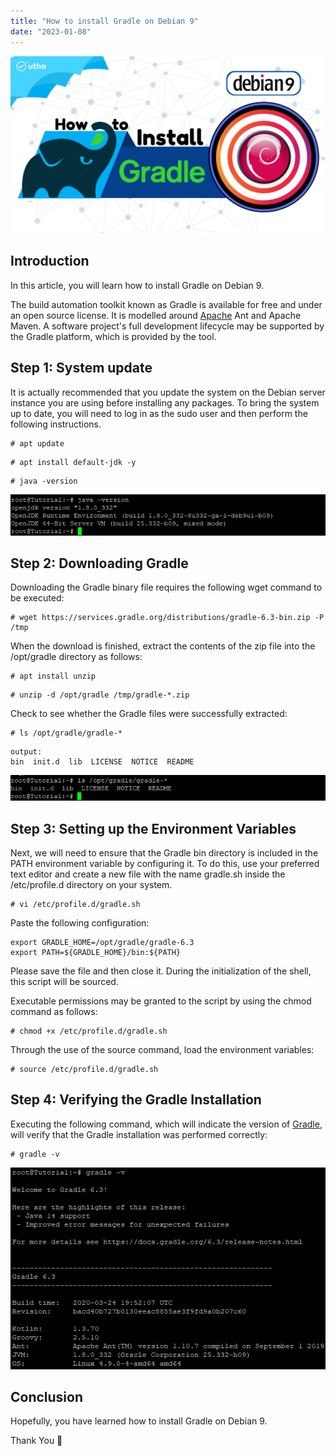 ```yaml
---
title: "How to install Gradle on Debian 9"
date: "2023-01-08"
---
```


![How to install Gradle on Debian 9](images/How-to-install-Gradle-on-Debian-9_utho.jpg)

## Introduction

In this article, you will learn how to install Gradle on Debian 9.

The build automation toolkit known as Gradle is available for free and under an open source license. It is modelled around [Apache](https://utho.com/docs/tutorial/how-to-host-a-domain-on-centos-7/) Ant and Apache Maven. A software project's full development lifecycle may be supported by the Gradle platform, which is provided by the tool.

## Step 1: System update

It is actually recommended that you update the system on the Debian server instance you are using before installing any packages. To bring the system up to date, you will need to log in as the sudo user and then perform the following instructions.

```
# apt update
```

```
# apt install default-jdk -y
```

```
# java -version
```

![install Gradle on Debian 9](images/image-770.png)

## Step 2: Downloading Gradle

Downloading the Gradle binary file requires the following wget command to be executed:

```
# wget https://services.gradle.org/distributions/gradle-6.3-bin.zip -P /tmp
```

When the download is finished, extract the contents of the zip file into the /opt/gradle directory as follows:

```
# apt install unzip
```

```
# unzip -d /opt/gradle /tmp/gradle-*.zip
```

Check to see whether the Gradle files were successfully extracted:

```
# ls /opt/gradle/gradle-*
```

```
output:
bin  init.d  lib  LICENSE  NOTICE  README
```

![install Gradle on Debian 9](images/image-768.png)

## Step 3: Setting up the Environment Variables

Next, we will need to ensure that the Gradle bin directory is included in the PATH environment variable by configuring it. To do this, use your preferred text editor and create a new file with the name gradle.sh inside the /etc/profile.d directory on your system.

```
# vi /etc/profile.d/gradle.sh
```

Paste the following configuration:

```
export GRADLE_HOME=/opt/gradle/gradle-6.3
export PATH=${GRADLE_HOME}/bin:${PATH}
```

Please save the file and then close it. During the initialization of the shell, this script will be sourced.

Executable permissions may be granted to the script by using the chmod command as follows:

```
# chmod +x /etc/profile.d/gradle.sh
```

Through the use of the source command, load the environment variables:

```
# source /etc/profile.d/gradle.sh
```

## Step 4: Verifying the Gradle Installation

Executing the following command, which will indicate the version of [Gradle](https://en.wikipedia.org/wiki/Gradle), will verify that the Gradle installation was performed correctly:

```
# gradle -v
```

![install Gradle on Debian 9](images/image-771.png)

## Conclusion

Hopefully, you have learned how to install Gradle on Debian 9.

Thank You 🙂
